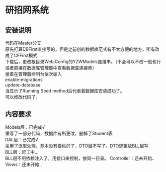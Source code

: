# 研招网系统
## 安装说明
代码在Master分支<br/>
原先打算DBFirst直接写的，但是之前创的数据库范式有不太方便的地方，所有改成了CFFirst模式<br/>
下载后，更改根目录Web.Config的YZWModels连接串。（不会可以不改一般也行或者直接在数据库管理器中查看数据库连接串）<br/>
接着在管理器控制台依次输入<br/>
enable-migrations<br/>
update-database<br/>
当显示了Running Seed method后代表着数据库安装成功了。<br/>
可以修改代码了。<br/>
## 内容要求
Models层：已完成√<br/>
重写了一部分代码，数据库有所更改，删掉了Student表 <br/>
DAL层：已完成√<br/>
采用了泛型处理，基本没有要动的了，DTO层不写了，DTO逻辑放BLL层写<br/>
BLL层：赶工中...<br/>
BLL层不用依赖注入了，用接口来控制，放同一目录。
Controller：还未开始..<br/>
Views：还未开始..<br/>

